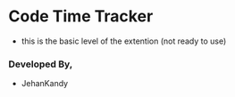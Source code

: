 # Code Time Tracker

- this is the basic level of the extention (not ready to use)

### Developed By,

- JehanKandy